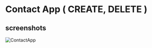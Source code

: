 # Contact App ( CREATE, DELETE )


## screenshots

![ContactApp](https://user-images.githubusercontent.com/57668492/144367906-0d9c6c0b-6165-4b0e-981a-60fa6cfd58ff.png)

